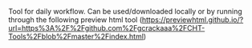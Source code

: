 Tool for daily workflow. Can be used/downloaded locally or by running through the following preview html tool (https://previewhtml.github.io/?url=https%3A%2F%2Fgithub.com%2Fgcrackaaa%2FCHT-Tools%2Fblob%2Fmaster%2Findex.html)

